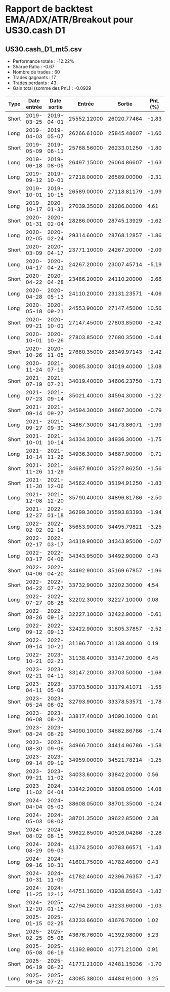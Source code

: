 # Rapport de backtest EMA/ADX/ATR/Breakout pour US30.cash D1

## US30.cash_D1_mt5.csv
- Performance totale : -12.22%
- Sharpe Ratio : -0.67
- Nombre de trades : 60
- Trades gagnants : 17
- Trades perdants : 43
- Gain total (somme des PnL) : -0.0929

| Type | Date entrée | Date sortie | Entrée | Sortie | PnL (%) | Fib_1.618 | Fib_2.618 |
|------|-------------|-------------|--------|--------|---------|---------|---------|
| Short | 2019-03-25 | 2019-04-01 | 25552.12000 | 26020.77464 | -1.83 | 23792.05228 | 22903.51228 |
| Long | 2019-04-03 | 2019-05-07 | 26266.61000 | 25845.48607 | -1.60 | 27775.97574 | 28696.40574 |
| Short | 2019-05-09 | 2019-06-11 | 25768.56000 | 26233.01250 | -1.80 | 24291.71082 | 23363.20082 |
| Long | 2019-06-18 | 2019-08-05 | 26497.15000 | 26064.86607 | -1.63 | 28573.92534 | 30006.55534 |
| Long | 2019-09-12 | 2019-10-01 | 27218.00000 | 26589.00000 | -2.31 | 30803.10484 | 32968.48484 |
| Short | 2019-10-01 | 2019-10-15 | 26589.00000 | 27118.81179 | -1.99 | 25801.27792 | 25238.71792 |
| Long | 2019-10-17 | 2020-01-31 | 27039.35000 | 28286.00000 | 4.61 | 29370.89800 | 30756.89800 |
| Short | 2020-01-31 | 2020-02-04 | 28286.00000 | 28745.13929 | -1.62 | 26925.04500 | 25977.54500 |
| Long | 2020-02-05 | 2020-02-24 | 29314.60000 | 28768.12857 | -1.86 | 31295.26450 | 32490.51450 |
| Short | 2020-03-09 | 2020-04-17 | 23771.10000 | 24267.20000 | -2.09 | 18089.60100 | 14009.10100 |
| Long | 2020-04-17 | 2020-04-21 | 24267.20000 | 23007.45714 | -5.19 | 29033.44180 | 32093.54180 |
| Short | 2020-04-22 | 2020-04-28 | 23486.20000 | 24110.20000 | -2.66 | 19012.85000 | 16937.85000 |
| Long | 2020-04-28 | 2020-05-13 | 24110.20000 | 23131.23571 | -4.06 | 26881.90800 | 28387.90800 |
| Long | 2020-05-18 | 2020-09-21 | 24553.90000 | 27147.45000 | 10.56 | 27425.18700 | 29196.68700 |
| Short | 2020-09-21 | 2020-10-01 | 27147.45000 | 27803.85000 | -2.42 | 25210.53600 | 23987.53600 |
| Long | 2020-10-01 | 2020-10-26 | 27803.85000 | 27680.35000 | -0.44 | 30681.53850 | 32269.78850 |
| Short | 2020-10-26 | 2020-11-05 | 27680.35000 | 28349.97143 | -2.42 | 26454.57120 | 25497.97120 |
| Long | 2020-11-24 | 2021-07-19 | 30085.30000 | 34019.40000 | 13.08 | 32013.18600 | 33215.18600 |
| Short | 2021-07-19 | 2021-07-21 | 34019.40000 | 34606.23750 | -1.73 | 32543.72420 | 31570.62420 |
| Long | 2021-07-23 | 2021-09-14 | 35021.40000 | 34594.30000 | -1.22 | 37291.53730 | 38651.38730 |
| Short | 2021-09-14 | 2021-09-27 | 34594.30000 | 34867.30000 | -0.79 | 33102.73250 | 32173.98250 |
| Long | 2021-09-27 | 2021-09-30 | 34867.30000 | 34173.86071 | -1.99 | 37322.23530 | 38743.08530 |
| Short | 2021-10-01 | 2021-10-14 | 34334.30000 | 34936.30000 | -1.75 | 31253.11400 | 29801.11400 |
| Long | 2021-10-14 | 2021-11-26 | 34936.30000 | 34687.90000 | -0.71 | 37294.17910 | 38739.12910 |
| Short | 2021-11-26 | 2021-11-29 | 34687.90000 | 35227.86250 | -1.56 | 33985.12490 | 33093.17490 |
| Short | 2021-11-30 | 2021-12-06 | 34562.40000 | 35194.91250 | -1.83 | 32046.75770 | 30414.40770 |
| Long | 2021-12-08 | 2021-12-20 | 35790.40000 | 34896.81786 | -2.50 | 39207.46420 | 41214.36420 |
| Long | 2021-12-27 | 2022-01-18 | 36299.30000 | 35593.83393 | -1.94 | 38739.42930 | 40293.27930 |
| Long | 2022-02-02 | 2022-02-14 | 35653.90000 | 34495.79821 | -3.25 | 39429.67930 | 41833.52930 |
| Short | 2022-02-17 | 2022-03-17 | 34319.90000 | 34343.95000 | -0.07 | 31791.50330 | 30238.35330 |
| Long | 2022-03-17 | 2022-04-06 | 34343.95000 | 34492.90000 | 0.43 | 37121.48190 | 38941.03190 |
| Short | 2022-04-06 | 2022-04-20 | 34492.90000 | 35169.67857 | -1.96 | 32617.63570 | 31556.28570 |
| Short | 2022-04-22 | 2022-07-27 | 33732.90000 | 32202.30000 | 4.54 | 31852.91570 | 30451.56570 |
| Long | 2022-07-27 | 2022-08-26 | 32202.30000 | 32227.10000 | 0.08 | 35588.16190 | 37667.71190 |
| Short | 2022-08-26 | 2022-09-12 | 32227.10000 | 32422.90000 | -0.61 | 30292.46460 | 28767.16460 |
| Long | 2022-09-12 | 2022-09-13 | 32422.90000 | 31605.37857 | -2.52 | 34626.43360 | 36021.63360 |
| Short | 2022-09-14 | 2022-10-21 | 31196.70000 | 31138.40000 | 0.19 | 28201.84240 | 26488.64240 |
| Long | 2022-10-21 | 2023-02-21 | 31138.40000 | 33147.20000 | 6.45 | 34415.89800 | 36626.89800 |
| Short | 2023-02-21 | 2023-04-11 | 33147.20000 | 33703.50000 | -1.68 | 31786.83280 | 30746.43280 |
| Long | 2023-04-11 | 2023-05-04 | 33703.50000 | 33179.41071 | -1.55 | 35957.15060 | 37358.85060 |
| Short | 2023-05-24 | 2023-06-02 | 32793.90000 | 33378.53571 | -1.78 | 31697.14840 | 30900.94840 |
| Long | 2023-06-08 | 2023-08-24 | 33817.40000 | 34090.10000 | 0.81 | 35871.58660 | 37125.28660 |
| Short | 2023-08-24 | 2023-08-29 | 34090.10000 | 34682.86786 | -1.74 | 32103.01740 | 30777.31740 |
| Long | 2023-08-30 | 2023-09-06 | 34966.70000 | 34414.96786 | -1.58 | 36934.05420 | 38045.95420 |
| Long | 2023-09-14 | 2023-09-19 | 34959.00000 | 34521.78214 | -1.25 | 36413.67220 | 37226.57220 |
| Short | 2023-09-21 | 2023-11-02 | 34033.60000 | 33842.20000 | 0.56 | 33162.94480 | 32456.54480 |
| Long | 2023-11-02 | 2024-04-04 | 33842.20000 | 38608.05000 | 14.08 | 36333.57940 | 37866.87940 |
| Short | 2024-04-04 | 2024-05-03 | 38608.05000 | 38701.35000 | -0.24 | 37395.31820 | 36405.21820 |
| Long | 2024-05-03 | 2024-08-02 | 38701.35000 | 39622.85000 | 2.38 | 40746.09700 | 42087.59700 |
| Short | 2024-08-02 | 2024-08-15 | 39622.85000 | 40526.04286 | -2.28 | 37531.53980 | 36127.63980 |
| Long | 2024-08-29 | 2024-09-03 | 41374.25000 | 40783.66571 | -1.43 | 43743.30800 | 45174.30800 |
| Long | 2024-09-16 | 2024-10-31 | 41601.75000 | 41782.46000 | 0.43 | 44093.65040 | 45661.45040 |
| Short | 2024-10-31 | 2024-11-06 | 41782.46000 | 42396.76357 | -1.47 | 39960.71578 | 38672.92578 |
| Long | 2024-11-25 | 2024-12-12 | 44751.16000 | 43938.85643 | -1.82 | 47154.96100 | 48799.46100 |
| Short | 2024-12-20 | 2025-01-15 | 42794.26000 | 43233.66000 | -1.03 | 37586.12300 | 34789.62300 |
| Long | 2025-01-15 | 2025-02-25 | 43233.66000 | 43676.76000 | 1.02 | 45291.43660 | 46650.13660 |
| Short | 2025-02-25 | 2025-05-08 | 43676.76000 | 41392.98000 | 5.23 | 41038.11800 | 39619.11800 |
| Long | 2025-05-08 | 2025-06-19 | 41392.98000 | 41771.21000 | 0.91 | 45029.47320 | 47241.87320 |
| Short | 2025-06-19 | 2025-06-23 | 41771.21000 | 42481.15036 | -1.70 | 40265.97200 | 39174.97200 |
| Long | 2025-06-24 | 2025-07-21 | 43085.38000 | 44484.91000 | 3.25 | 45343.07680 | 46715.67680 |

